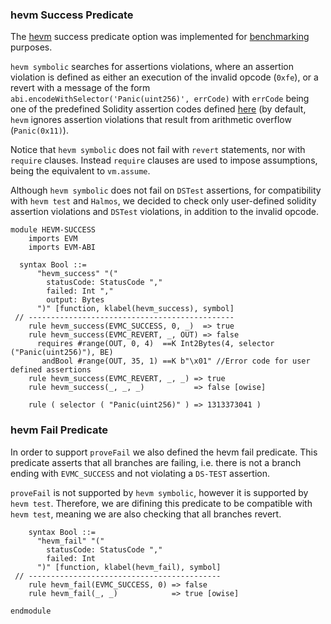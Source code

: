 ### hevm Success Predicate

The [hevm](https://github.com/ethereum/hevm) success predicate option was implemented for [benchmarking](https://github.com/eth-sc-comp/benchmarks/tree/deb3faa7e42993a057ba52935368a89f08970f19) purposes.

`hevm symbolic` searches for assertions violations, where an assertion violation is defined as either an execution of the invalid opcode (`0xfe`), or a revert with a message of the form `abi.encodeWithSelector('Panic(uint256)', errCode)` with `errCode` being one of the predefined Solidity assertion codes defined [here](https://docs.soliditylang.org/en/latest/control-structures.html#panic-via-assert-and-error-via-require) (by default, `hevm` ignores assertion violations that result from arithmetic overflow (`Panic(0x11)`).

Notice that `hevm symbolic` does not fail with `revert` statements, nor with `require` clauses. Instead `require` clauses are used to impose assumptions, being the equivalent to `vm.assume`.

Although `hevm symbolic` does not fail on `DSTest` assertions, for compatibility with `hevm test` and `Halmos`, we decided to check only user-defined solidity assertion violations and `DSTest` violations, in addition to the invalid opcode.

```k
module HEVM-SUCCESS
    imports EVM
    imports EVM-ABI

  syntax Bool ::=
      "hevm_success" "("
        statusCode: StatusCode ","
        failed: Int ","
        output: Bytes
      ")" [function, klabel(hevm_success), symbol]
 // ----------------------------------------------
    rule hevm_success(EVMC_SUCCESS, 0, _)  => true
    rule hevm_success(EVMC_REVERT, _, OUT) => false
      requires #range(OUT, 0, 4)  ==K Int2Bytes(4, selector ("Panic(uint256)"), BE)
       andBool #range(OUT, 35, 1) ==K b"\x01" //Error code for user defined assertions
    rule hevm_success(EVMC_REVERT, _, _) => true
    rule hevm_success(_, _, _)           => false [owise]

    rule ( selector ( "Panic(uint256)" ) => 1313373041 )
```

### hevm Fail Predicate

In order to support `proveFail` we also defined the hevm fail predicate. This predicate asserts that all branches are failing, i.e. there is not a branch ending with `EVMC_SUCCESS` and not violating a `DS-TEST` assertion.

`proveFail` is not supported by `hevm symbolic`, however it is supported by `hevm test`. Therefore, we are difining this predicate to be compatible with `hevm test`, meaning we are also checking that all branches revert. 

```k
    syntax Bool ::=
      "hevm_fail" "("
        statusCode: StatusCode ","
        failed: Int
      ")" [function, klabel(hevm_fail), symbol]
 // -------------------------------------------
    rule hevm_fail(EVMC_SUCCESS, 0) => false
    rule hevm_fail(_, _)            => true [owise]

endmodule
```
